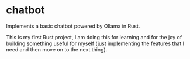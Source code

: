 # chatbot
Implements a basic chatbot powered by Ollama in Rust.

This is my first Rust project, I am doing this for learning and for the joy of
building something useful for myself (just implementing the features that I need and
then move on to the next thing).
